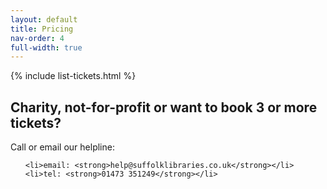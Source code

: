 ```yaml
---
layout: default
title: Pricing
nav-order: 4
full-width: true
---
```


{% include list-tickets.html %}

<div class="__prose">

  <h2>Charity, not-for-profit or want to book 3 or more tickets?</h2>

  <p class="measure-wide">Call or email our helpline:</p>

  <ul>

    <li>email: <strong>help@suffolklibraries.co.uk</strong></li>
    <li>tel: <strong>01473 351249</strong></li>

  </ul>

</div>
